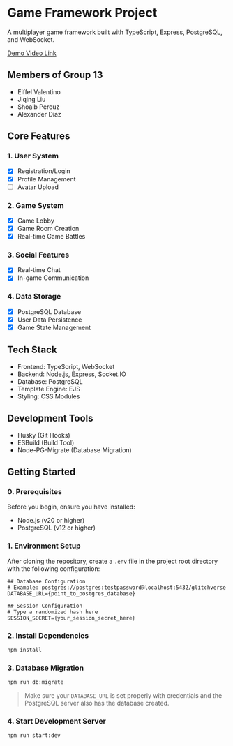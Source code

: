 # Game Framework Project

A multiplayer game framework built with TypeScript, Express, PostgreSQL, and WebSocket.

[Demo Video Link](https://youtu.be/VzeH13jL_Hc)

## Members of Group 13

- Eiffel Valentino
- Jiqing Liu
- Shoaib Perouz
- Alexander Diaz

## Core Features

### 1. User System

- [x] Registration/Login
- [x] Profile Management
- [ ] Avatar Upload

### 2. Game System

- [x] Game Lobby
- [x] Game Room Creation
- [x] Real-time Game Battles

### 3. Social Features

- [x] Real-time Chat
- [x] In-game Communication

### 4. Data Storage

- [x] PostgreSQL Database
- [x] User Data Persistence
- [x] Game State Management

## Tech Stack

- Frontend: TypeScript, WebSocket
- Backend: Node.js, Express, Socket.IO
- Database: PostgreSQL
- Template Engine: EJS
- Styling: CSS Modules

## Development Tools

- Husky (Git Hooks)
- ESBuild (Build Tool)
- Node-PG-Migrate (Database Migration)

## Getting Started

### 0. Prerequisites

Before you begin, ensure you have installed:

- Node.js (v20 or higher)
- PostgreSQL (v12 or higher)

### 1. Environment Setup

After cloning the repository, create a `.env` file in the project root directory with the following configuration:

```env
## Database Configuration
# Example: postgres://postgres:testpassword@localhost:5432/glitchverse
DATABASE_URL={point_to_postgres_database}

## Session Configuration
# Type a randomized hash here
SESSION_SECRET={your_session_secret_here}
```

### 2. Install Dependencies

```bash
npm install
```

### 3. Database Migration

```bash
npm run db:migrate
```

> Make sure your `DATABASE_URL` is set properly with credentials and the PostgreSQL server also has the database created.

### 4. Start Development Server

```bash
npm run start:dev
```

